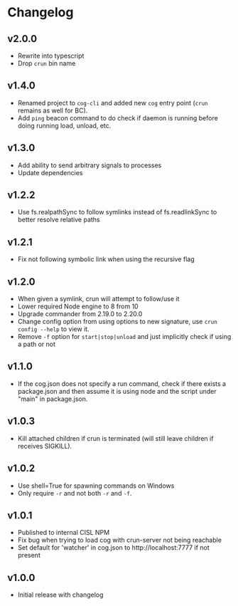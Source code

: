 # Changelog

## v2.0.0

* Rewrite into typescript
* Drop `crun` bin name

## v1.4.0

* Renamed project to `cog-cli` and added new `cog` entry point (`crun` remains as well for BC).
* Add `ping` beacon command to do check if daemon is running before doing running load, unload, etc.

## v1.3.0

* Add ability to send arbitrary signals to processes
* Update dependencies

## v1.2.2

* Use fs.realpathSync to follow symlinks instead of fs.readlinkSync to better resolve
    relative paths

## v1.2.1

* Fix not following symbolic link when using the recursive flag

## v1.2.0

* When given a symlink, crun will attempt to follow/use it
* Lower required Node engine to 8 from 10
* Upgrade commander from 2.19.0 to 2.20.0
* Change config option from using options to new signature, use `crun config --help` to view it.
* Remove `-f` option for `start|stop|unload` and just implicitly check if using a path or not

## v1.1.0

* If the cog.json does not specify a run command, check if there exists a package.json and then
    assume it is using node and the script under "main" in package.json.

## v1.0.3

* Kill attached children if crun is terminated (will still leave children if receives SIGKILL).

## v1.0.2

* Use shell=True for spawning commands on Windows
* Only require `-r` and not both `-r` and `-f`.

## v1.0.1

* Published to internal CISL NPM
* Fix bug when trying to load cog with crun-server not being reachable
* Set default for 'watcher' in cog.json to http://localhost:7777 if not present

## v1.0.0

* Initial release with changelog
